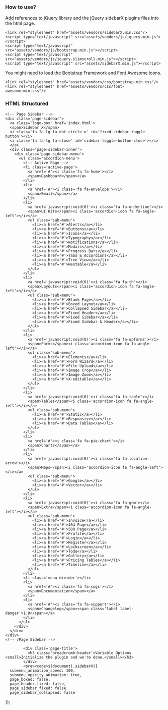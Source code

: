 <h3>How to use?</h3>

<p>Add references to jQuery library and the jQuery sidebarX plugins files into the html page.</p>

<pre><code>&lt;link rel="stylesheet" href="assets/vendors/sidebarX.min.css"/&gt;
&lt;script type="text/javascript" src="assets/vendors/js/jquery.min.js"&gt;&lt;/script&gt;
&lt;script type="text/javascript" src="assets/vendors/js/bootstrap.min.js"&gt;&lt;/script&gt;
&lt;script type="text/javascript" src="assets/vendors/js/jquery.slimscroll.min.js"&gt;&lt;/script&gt;
&lt;script type="text/javascript" src="assets/sidebarX.min.js"&gt;&lt;/script&gt;</code></pre>

<p>You might need to load the Bootstrap Framework and Font Awesome icons.</p>

<pre><code>&lt;link rel="stylesheet" href="assets/vendors/css/bootstrap.min.css"/&gt;
&lt;link rel="stylesheet" href="assets/vendors/css/font-awesome.min.css"/&gt;</code></pre>

<h3>HTML Structured</h3>

<pre><code>&lt;!-- Page Sidebar --&gt;
&lt;div class=&#039;page-sidebar&#039;&gt;
  &lt;a class=&#039;logo-box&#039; href=&#039;index.html&#039;&gt;
  &lt;span&gt;Sidebar X&lt;/span&gt;
  &lt;i class=&#039;fa fa-lg fa-dot-circle-o&#039; id=&#039;fixed-sidebar-toggle-button&#039;&gt;&lt;/i&gt;
  &lt;i class=&#039;fa fa-lg fa-close&#039; id=&#039;sidebar-toggle-button-close&#039;&gt;&lt;/i&gt;
  &lt;/a&gt;
  &lt;div class=&#039;page-sidebar-inner&#039;&gt;
    &lt;div class=&#039;page-sidebar-menu&#039;&gt;
      &lt;ul class=&#039;accordion-menu&#039;&gt;
        &lt;!-- Active Page --&gt;
        &lt;li class=&#039;active-page&#039;&gt;
          &lt;a href=&#039;#&#039;&gt;&lt;i class=&#039;fa fa-home&#039;&gt;&lt;/i&gt;
          &lt;span&gt;Dashboard&lt;/span&gt;&lt;/a&gt;
        &lt;/li&gt;
        &lt;li&gt;
          &lt;a href=&#039;#&#039;&gt;&lt;i class=&#039;fa fa-envelope&#039;&gt;&lt;/i&gt;
          &lt;span&gt;Email&lt;/span&gt;&lt;/a&gt;
        &lt;/li&gt;
        &lt;li&gt;
          &lt;a href=&#039;javascript:void(0)&#039;&gt;&lt;i class=&#039;fa fa-underline&#039;&gt;&lt;/i&gt;
          &lt;span&gt;UI Kits&lt;/span&gt;&lt;i class=&#039;accordion-icon fa fa-angle-left&#039;&gt;&lt;/i&gt;&lt;/a&gt;
          &lt;ul class=&#039;sub-menu&#039;&gt;
            &lt;li&gt;&lt;a href=&#039;#&#039;&gt;Alerts&lt;/a&gt;&lt;/li&gt;
            &lt;li&gt;&lt;a href=&#039;#&#039;&gt;Buttons&lt;/a&gt;&lt;/li&gt;
            &lt;li&gt;&lt;a href=&#039;#&#039;&gt;Icons&lt;/a&gt;&lt;/li&gt;
            &lt;li&gt;&lt;a href=&#039;#&#039;&gt;Typography&lt;/a&gt;&lt;/li&gt;
            &lt;li&gt;&lt;a href=&#039;#&#039;&gt;Notifications&lt;/a&gt;&lt;/li&gt;
            &lt;li&gt;&lt;a href=&#039;#&#039;&gt;Modals&lt;/a&gt;&lt;/li&gt;
            &lt;li&gt;&lt;a href=&#039;#&#039;&gt;Progress Bars&lt;/a&gt;&lt;/li&gt;
            &lt;li&gt;&lt;a href=&#039;#&#039;&gt;Tabs &amp; Accordions&lt;/a&gt;&lt;/li&gt;
            &lt;li&gt;&lt;a href=&#039;#&#039;&gt;Tree View&lt;/a&gt;&lt;/li&gt;
            &lt;li&gt;&lt;a href=&#039;#&#039;&gt;Nestable&lt;/a&gt;&lt;/li&gt;
          &lt;/ul&gt;
        &lt;/li&gt;
        &lt;li&gt;
          &lt;a href=&#039;javascript:void(0)&#039;&gt;&lt;i class=&#039;fa fa-th&#039;&gt;&lt;/i&gt;
          &lt;span&gt;Layouts&lt;/span&gt;&lt;i class=&#039;accordion-icon fa fa-angle-left&#039;&gt;&lt;/i&gt;&lt;/a&gt;
          &lt;ul class=&#039;sub-menu&#039;&gt;
            &lt;li&gt;&lt;a href=&#039;#&#039;&gt;Blank Page&lt;/a&gt;&lt;/li&gt;
            &lt;li&gt;&lt;a href=&#039;#&#039;&gt;Boxed Layout&lt;/a&gt;&lt;/li&gt;
            &lt;li&gt;&lt;a href=&#039;#&#039;&gt;Collapsed Sidebar&lt;/a&gt;&lt;/li&gt;
            &lt;li&gt;&lt;a href=&#039;#&#039;&gt;Fixed Header&lt;/a&gt;&lt;/li&gt;
            &lt;li&gt;&lt;a href=&#039;#&#039;&gt;Fixed Sidebar&lt;/a&gt;&lt;/li&gt;
            &lt;li&gt;&lt;a href=&#039;#&#039;&gt;Fixed Sidebar &amp; Header&lt;/a&gt;&lt;/li&gt;
          &lt;/ul&gt;
        &lt;/li&gt;
        &lt;li&gt;
          &lt;a href=&#039;javascript:void(0)&#039;&gt;&lt;i class=&#039;fa fa-wpforms&#039;&gt;&lt;/i&gt;
          &lt;span&gt;Forms&lt;/span&gt;&lt;i class=&#039;accordion-icon fa fa-angle-left&#039;&gt;&lt;/i&gt;&lt;/a&gt;
          &lt;ul class=&#039;sub-menu&#039;&gt;
            &lt;li&gt;&lt;a href=&#039;#&#039;&gt;Elements&lt;/a&gt;&lt;/li&gt;
            &lt;li&gt;&lt;a href=&#039;#&#039;&gt;Form Wizard&lt;/a&gt;&lt;/li&gt;
            &lt;li&gt;&lt;a href=&#039;#&#039;&gt;File Upload&lt;/a&gt;&lt;/li&gt;
            &lt;li&gt;&lt;a href=&#039;#&#039;&gt;Image Crop&lt;/a&gt;&lt;/li&gt;
            &lt;li&gt;&lt;a href=&#039;#&#039;&gt;Image Zoom&lt;/a&gt;&lt;/li&gt;
            &lt;li&gt;&lt;a href=&#039;#&#039;&gt;X-editable&lt;/a&gt;&lt;/li&gt;
          &lt;/ul&gt;
        &lt;/li&gt;
        &lt;li&gt;
          &lt;a href=&#039;javascript:void(0)&#039;&gt;&lt;i class=&#039;fa fa-table&#039;&gt;&lt;/i&gt;
          &lt;span&gt;Tables&lt;/span&gt;&lt;i class=&#039;accordion-icon fa fa-angle-left&#039;&gt;&lt;/i&gt;&lt;/a&gt;
          &lt;ul class=&#039;sub-menu&#039;&gt;
            &lt;li&gt;&lt;a href=&#039;#&#039;&gt;Static&lt;/a&gt;&lt;/li&gt;
            &lt;li&gt;&lt;a href=&#039;#&#039;&gt;Responsive&lt;/a&gt;&lt;/li&gt;
            &lt;li&gt;&lt;a href=&#039;#&#039;&gt;Data Tables&lt;/a&gt;&lt;/li&gt;
          &lt;/ul&gt;
        &lt;/li&gt;
        &lt;li&gt;
          &lt;a href=&#039;#&#039;&gt;&lt;i class=&#039;fa fa-pie-chart&#039;&gt;&lt;/i&gt;
          &lt;span&gt;Charts&lt;/span&gt;&lt;/a&gt;
        &lt;/li&gt;
        &lt;li&gt;
          &lt;a href=&#039;javascript:void(0)&#039;&gt;&lt;i class=&#039;fa fa-location-arrow&#039;&gt;&lt;/i&gt;
          &lt;span&gt;Maps&lt;/span&gt;&lt;i class=&#039;accordion-icon fa fa-angle-left&#039;&gt;&lt;/i&gt;&lt;/a&gt;
          &lt;ul class=&#039;sub-menu&#039;&gt;
            &lt;li&gt;&lt;a href=&#039;#&#039;&gt;Google&lt;/a&gt;&lt;/li&gt;
            &lt;li&gt;&lt;a href=&#039;#&#039;&gt;Vector&lt;/a&gt;&lt;/li&gt;
          &lt;/ul&gt;
        &lt;/li&gt;
        &lt;li&gt;
          &lt;a href=&#039;javascript:void(0)&#039;&gt;&lt;i class=&#039;fa fa-gem&#039;&gt;&lt;/i&gt;
          &lt;span&gt;Extra&lt;/span&gt;&lt;i class=&#039;accordion-icon fa fa-angle-left&#039;&gt;&lt;/i&gt;&lt;/a&gt;
          &lt;ul class=&#039;sub-menu&#039;&gt;
            &lt;li&gt;&lt;a href=&#039;#&#039;&gt;Invoice&lt;/a&gt;&lt;/li&gt;
            &lt;li&gt;&lt;a href=&#039;#&#039;&gt;404 Page&lt;/a&gt;&lt;/li&gt;
            &lt;li&gt;&lt;a href=&#039;#&#039;&gt;500 Page&lt;/a&gt;&lt;/li&gt;
            &lt;li&gt;&lt;a href=&#039;#&#039;&gt;Profile&lt;/a&gt;&lt;/li&gt;
            &lt;li&gt;&lt;a href=&#039;#&#039;&gt;Login&lt;/a&gt;&lt;/li&gt;
            &lt;li&gt;&lt;a href=&#039;#&#039;&gt;Register&lt;/a&gt;&lt;/li&gt;
            &lt;li&gt;&lt;a href=&#039;#&#039;&gt;Lockscreen&lt;/a&gt;&lt;/li&gt;
            &lt;li&gt;&lt;a href=&#039;#&#039;&gt;Todo&lt;/a&gt;&lt;/li&gt;
            &lt;li&gt;&lt;a href=&#039;#&#039;&gt;Gallery&lt;/a&gt;&lt;/li&gt;
            &lt;li&gt;&lt;a href=&#039;#&#039;&gt;Pricing Tables&lt;/a&gt;&lt;/li&gt;
            &lt;li&gt;&lt;a href=&#039;#&#039;&gt;Timeline&lt;/a&gt;&lt;/li&gt;
          &lt;/ul&gt;
        &lt;/li&gt;
        &lt;li class=&#039;menu-divider&#039;&gt;&lt;/li&gt;
        &lt;li&gt;
          &lt;a href=&#039;#&#039;&gt;&lt;i class=&#039;fa fa-cogs&#039;&gt;&lt;/i&gt;
          &lt;span&gt;Documentation&lt;/span&gt;&lt;/a&gt;
        &lt;/li&gt;
        &lt;li&gt;
          &lt;a href=&#039;#&#039;&gt;&lt;i class=&#039;fa fa-support&#039;&gt;&lt;/i&gt;
          &lt;span&gt;Changelog&lt;/span&gt;&lt;span class=&#039;label label-danger&#039;&gt;1.0&lt;/span&gt;&lt;/a&gt;
        &lt;/li&gt;
      &lt;/ul&gt;
    &lt;/div&gt;
  &lt;/div&gt;
&lt;/div&gt;
&lt;!-- /Page Sidebar --&gt;</code></pre>
            <div class='page-title'>
              <h3 class='breadcrumb-header'>Variable Options <small>Initialize the plugin and we're done.</small></h3>
            </div>
            <pre><code>$(document).sidebarX({
      submenu_animation_speed: 100,
      submenu_opacity_animation: true,
      page_boxed: false,
      page_header_fixed: false,
      page_sidebar_fixed: false
      page_sidebar_collapsed: false
});
</code></pre>
